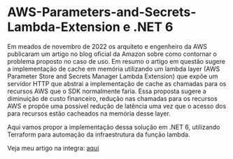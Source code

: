 # AWS-Parameters-and-Secrets-Lambda-Extension e .NET 6

Em meados de novembro de 2022 os arquiteto e engenheiro da AWS publicaram um artigo no blog oficial da Amazon sobre como contornar o problema proposto no caso de uso. Em resumo o artigo em questão sugere a implementação de cache em memória utilizando um lambda layer (AWS Parameter Store and Secrets Manager Lambda Extension) que expõe um servidor HTTP que abstrai a implementação de cache as chamadas para os recursos AWS que o SDK normalmente faria. Essa proposta sugere a diminuição de custo financeiro, redução nas chamadas para os recursos AWS e propõe uma possível redução de latência uma vez que o acesso dos para recursos estão cacheados na memória desse layer.

Aqui vamos propor a implementação dessa solução em .NET 6, utilizando Terraform para automação da infraestrutura da função lambda.

Veja meu artigo na integra: [aqui](https://victorldomingues.github.io/blog/aws-parameters-and-secrets-lambda-extension-e-.net-6/)
